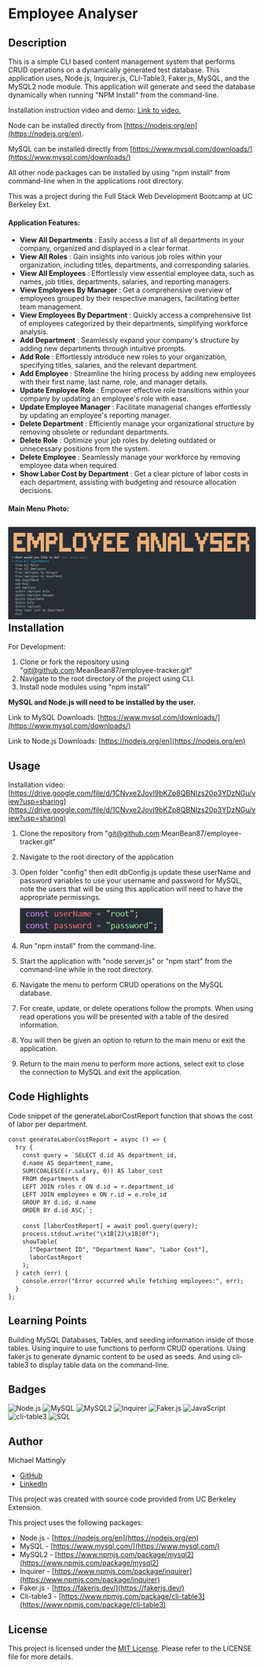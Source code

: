 # Employee Analyser

## Description

This is a simple CLI based content management system that performs CRUD operations on a dynamically generated test database. This application uses, Node.js, Inquirer.js, CLI-Table3, Faker.js, MySQL, and the MySQL2  node module. This application will generate and seed the database dynamically when running "NPM Install" from the command-line.

Installation instruction video and demo: [Link to video.](https://drive.google.com/file/d/1CNvxe2JovI9bKZp8QBNIzs20p3YDzNGu/view?usp=sharing)

Node can be installed directly from [https://nodejs.org/en](https://nodejs.org/en).

MySQL can be installed directly from [https://www.mysql.com/downloads/](https://www.mysql.com/downloads/)

All other node packages can be installed by using "npm install" from command-line when in the applications root directory.

This was a project during the Full Stack Web Development Bootcamp at UC Berkeley Ext.

#### Application Features:

* **View All Departments** : Easily access a list of all departments in your company, organized and displayed in a clear format.
* **View All Roles** : Gain insights into various job roles within your organization, including titles, departments, and corresponding salaries.
* **View All Employees** : Effortlessly view essential employee data, such as names, job titles, departments, salaries, and reporting managers.
* **View Employees By Manager** : Get a comprehensive overview of employees grouped by their respective managers, facilitating better team management.
* **View Employees By Department** : Quickly access a comprehensive list of employees categorized by their departments, simplifying workforce analysis.
* **Add Department** : Seamlessly expand your company's structure by adding new departments through intuitive prompts.
* **Add Role** : Effortlessly introduce new roles to your organization, specifying titles, salaries, and the relevant department.
* **Add Employee** : Streamline the hiring process by adding new employees with their first name, last name, role, and manager details.
* **Update Employee Role** : Empower effective role transitions within your company by updating an employee's role with ease.
* **Update Employee Manager** : Facilitate managerial changes effortlessly by updating an employee's reporting manager.
* **Delete Department** : Efficiently manage your organizational structure by removing obsolete or redundant departments.
* **Delete Role** : Optimize your job roles by deleting outdated or unnecessary positions from the system.
* **Delete Employee** : Seamlessly manage your workforce by removing employee data when required.
* **Show Labor Cost by Department** : Get a clear picture of labor costs in each department, assisting with budgeting and resource allocation decisions.

#### Main Menu Photo:

## ![1691160589910](image/README/1691160589910.png)Installation

For Development:

1. Clone or fork the repository using "git@github.com:MeanBean87/employee-tracker.git"
2. Navigate to the root directory of the project using CLI.
3. Install node modules using "npm install"

**MySQL and Node.js will need to be installed by the user.**

Link to MySQL Downloads: [https://www.mysql.com/downloads/](https://www.mysql.com/downloads/)

Link to Node.js Downloads: [https://nodejs.org/en](https://nodejs.org/en)

## Usage

Installation video: [https://drive.google.com/file/d/1CNvxe2JovI9bKZp8QBNIzs20p3YDzNGu/view?usp=sharing](https://drive.google.com/file/d/1CNvxe2JovI9bKZp8QBNIzs20p3YDzNGu/view?usp=sharing)

1. Clone the repository from "git@github.com:MeanBean87/employee-tracker.git"
3. Navigate to the root directory of the application
4. Open folder "config" then edit dbConfig.js update these userName and password variables to use your username and password for MySQL, note the users that will be using this application will need to have the appropriate permissings.

   ![1691161879250](image/README/1691161879250.png)
5. Run "npm install" from the command-line.
6. Start the application with "node server.js" or "npm start" from the command-line while in the root directory.
7. Navigate the menu to perform CRUD operations on the MySQL database.
8. For create, update, or delete operations follow the prompts. When using read operations you will be presented with a table of the desired information.
9. You will then be given an option to return to the main menu or exit the application.
10. Return to the main menu to perform more actions, select exit to close the connection to MySQL and exit the application.

## Code Highlights

Code snippet of the generateLaborCostReport function that shows the cost of labor per department.

```
const generateLaborCostReport = async () => {
  try {
    const query = `SELECT d.id AS department_id,
    d.name AS department_name,
    SUM(COALESCE(r.salary, 0)) AS labor_cost
    FROM departments d
    LEFT JOIN roles r ON d.id = r.department_id
    LEFT JOIN employees e ON r.id = e.role_id
    GROUP BY d.id, d.name
    ORDER BY d.id ASC;`;

    const [laborCostReport] = await pool.query(query);
    process.stdout.write("\x1B[2J\x1B[0f");
    showTable(
      ["Department ID", "Department Name", "Labor Cost"],
      laborCostReport
    );
  } catch (err) {
    console.error("Error occurred while fetching employees:", err);
  }
};
```

## Learning Points

Building MySQL Databases, Tables, and seeding information inside of those tables. Using inquire to use functions to perform CRUD operations. Using faker.js to generate dynamic content to be used as seeds. And using cli-table3 to display table data on the command-line.

## Badges

![Node.js](https://img.shields.io/badge/Node.js-14.x-339933?logo=node.js&logoColor=white&style=flat) ![MySQL](https://img.shields.io/badge/MySQL-8.0-blue?logo=mysql&logoColor=white&style=flat) ![MySQL2](https://img.shields.io/badge/MySQL2-2.3-blue?logo=mysql&logoColor=white&style=flat) ![Inquirer](https://img.shields.io/badge/Inquirer-8.2.4-orange?logo=inquirer&logoColor=white&style=flat) ![Faker.js](https://img.shields.io/badge/Faker.js-5.5.3-blueviolet?logo=javascript&logoColor=white&style=flat) ![JavaScript](https://img.shields.io/badge/JavaScript-ES6-f7df1e?logo=javascript&logoColor=black&style=flat) ![cli-table3](https://img.shields.io/badge/cli--table3-0.6.0-blue?style=flat) ![SQL](https://img.shields.io/badge/SQL-Structured_Query_Language-FFA500?logo=sql&logoColor=white&style=flat)

## Author

Michael Mattingly

* [GitHub](https://github.com/MeanBean87)
* [LinkedIn](https://www.linkedin.com/in/michael-mattingly-5580b1280/)

This project was created with source code provided from UC Berkeley Extension.

This project uses the following packages:

* Node.js - [https://nodejs.org/en](https://nodejs.org/en)
* MySQL - [https://www.mysql.com/](https://www.mysql.com/)
* MySQL2 - [https://www.npmjs.com/package/mysql2](https://www.npmjs.com/package/mysql2)
* Inquirer - [https://www.npmjs.com/package/inquirer](https://www.npmjs.com/package/inquirer)
* Faker.js - [https://fakerjs.dev/](https://fakerjs.dev/)
* Cli-table3 - [https://www.npmjs.com/package/cli-table3](https://www.npmjs.com/package/cli-table3)

## License

This project is licensed under the [MIT License](https://github.com/MeanBean87/readme-generator/blob/main/LICENSE). Please refer to the LICENSE file for more details.
